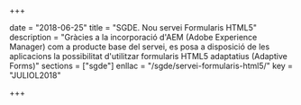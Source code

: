 +++

date = "2018-06-25"
title = "SGDE. Nou servei Formularis HTML5"
description = "Gràcies a la incorporació d'AEM (Adobe Experience Manager) com a producte base del servei, es posa a disposició de les aplicacions la possibilitat d'utilitzar formularis HTML5 adaptatius (Adaptive Forms)"
sections    = ["sgde"]
enllac = "/sgde/servei-formularis-html5/"
key = "JULIOL2018"

+++
